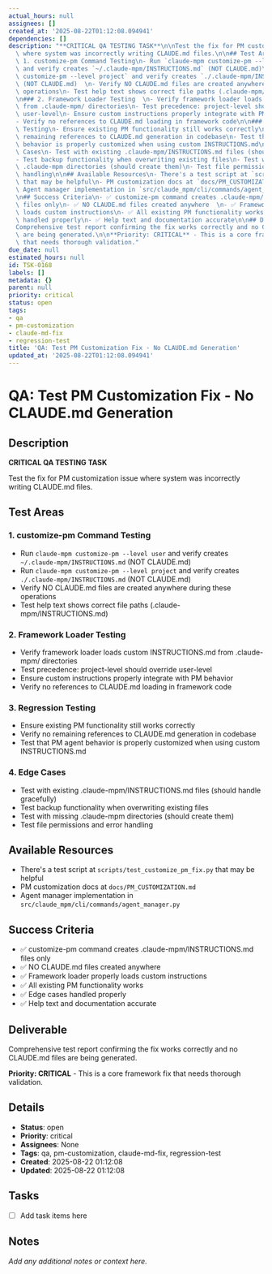 ```yaml
---
actual_hours: null
assignees: []
created_at: '2025-08-22T01:12:08.094941'
dependencies: []
description: "**CRITICAL QA TESTING TASK**\n\nTest the fix for PM customization issue\
  \ where system was incorrectly writing CLAUDE.md files.\n\n## Test Areas\n\n###\
  \ 1. customize-pm Command Testing\n- Run `claude-mpm customize-pm --level user`\
  \ and verify creates `~/.claude-mpm/INSTRUCTIONS.md` (NOT CLAUDE.md)\n- Run `claude-mpm\
  \ customize-pm --level project` and verify creates `./.claude-mpm/INSTRUCTIONS.md`\
  \ (NOT CLAUDE.md)  \n- Verify NO CLAUDE.md files are created anywhere during these\
  \ operations\n- Test help text shows correct file paths (.claude-mpm/INSTRUCTIONS.md)\n\
  \n### 2. Framework Loader Testing  \n- Verify framework loader loads custom INSTRUCTIONS.md\
  \ from .claude-mpm/ directories\n- Test precedence: project-level should override\
  \ user-level\n- Ensure custom instructions properly integrate with PM behavior\n\
  - Verify no references to CLAUDE.md loading in framework code\n\n### 3. Regression\
  \ Testing\n- Ensure existing PM functionality still works correctly\n- Verify no\
  \ remaining references to CLAUDE.md generation in codebase\n- Test that PM agent\
  \ behavior is properly customized when using custom INSTRUCTIONS.md\n\n### 4. Edge\
  \ Cases\n- Test with existing .claude-mpm/INSTRUCTIONS.md files (should handle gracefully)\n\
  - Test backup functionality when overwriting existing files\n- Test with missing\
  \ .claude-mpm directories (should create them)\n- Test file permissions and error\
  \ handling\n\n## Available Resources\n- There's a test script at `scripts/test_customize_pm_fix.py`\
  \ that may be helpful\n- PM customization docs at `docs/PM_CUSTOMIZATION.md`\n-\
  \ Agent manager implementation in `src/claude_mpm/cli/commands/agent_manager.py`\n\
  \n## Success Criteria\n- ✅ customize-pm command creates .claude-mpm/INSTRUCTIONS.md\
  \ files only\n- ✅ NO CLAUDE.md files created anywhere  \n- ✅ Framework loader properly\
  \ loads custom instructions\n- ✅ All existing PM functionality works\n- ✅ Edge cases\
  \ handled properly\n- ✅ Help text and documentation accurate\n\n## Deliverable\n\
  Comprehensive test report confirming the fix works correctly and no CLAUDE.md files\
  \ are being generated.\n\n**Priority: CRITICAL** - This is a core framework fix\
  \ that needs thorough validation."
due_date: null
estimated_hours: null
id: TSK-0168
labels: []
metadata: {}
parent: null
priority: critical
status: open
tags:
- qa
- pm-customization
- claude-md-fix
- regression-test
title: 'QA: Test PM Customization Fix - No CLAUDE.md Generation'
updated_at: '2025-08-22T01:12:08.094941'
---
```


# QA: Test PM Customization Fix - No CLAUDE.md Generation

## Description
**CRITICAL QA TESTING TASK**

Test the fix for PM customization issue where system was incorrectly writing CLAUDE.md files.

## Test Areas

### 1. customize-pm Command Testing
- Run `claude-mpm customize-pm --level user` and verify creates `~/.claude-mpm/INSTRUCTIONS.md` (NOT CLAUDE.md)
- Run `claude-mpm customize-pm --level project` and verify creates `./.claude-mpm/INSTRUCTIONS.md` (NOT CLAUDE.md)  
- Verify NO CLAUDE.md files are created anywhere during these operations
- Test help text shows correct file paths (.claude-mpm/INSTRUCTIONS.md)

### 2. Framework Loader Testing  
- Verify framework loader loads custom INSTRUCTIONS.md from .claude-mpm/ directories
- Test precedence: project-level should override user-level
- Ensure custom instructions properly integrate with PM behavior
- Verify no references to CLAUDE.md loading in framework code

### 3. Regression Testing
- Ensure existing PM functionality still works correctly
- Verify no remaining references to CLAUDE.md generation in codebase
- Test that PM agent behavior is properly customized when using custom INSTRUCTIONS.md

### 4. Edge Cases
- Test with existing .claude-mpm/INSTRUCTIONS.md files (should handle gracefully)
- Test backup functionality when overwriting existing files
- Test with missing .claude-mpm directories (should create them)
- Test file permissions and error handling

## Available Resources
- There's a test script at `scripts/test_customize_pm_fix.py` that may be helpful
- PM customization docs at `docs/PM_CUSTOMIZATION.md`
- Agent manager implementation in `src/claude_mpm/cli/commands/agent_manager.py`

## Success Criteria
- ✅ customize-pm command creates .claude-mpm/INSTRUCTIONS.md files only
- ✅ NO CLAUDE.md files created anywhere  
- ✅ Framework loader properly loads custom instructions
- ✅ All existing PM functionality works
- ✅ Edge cases handled properly
- ✅ Help text and documentation accurate

## Deliverable
Comprehensive test report confirming the fix works correctly and no CLAUDE.md files are being generated.

**Priority: CRITICAL** - This is a core framework fix that needs thorough validation.

## Details
- **Status**: open
- **Priority**: critical
- **Assignees**: None
- **Tags**: qa, pm-customization, claude-md-fix, regression-test
- **Created**: 2025-08-22 01:12:08
- **Updated**: 2025-08-22 01:12:08

## Tasks
- [ ] Add task items here

## Notes
_Add any additional notes or context here._
